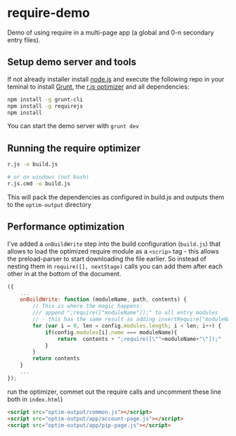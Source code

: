 require-demo
============
Demo of using require in a multi-page app (a global and 0-n secondary entry files).

Setup demo server and tools
---------------------------

If not already installer install [node.js](http://nodejs.org/) and execute the following repo in your teminal to install [Grunt](http://gruntjs.com/), the [r.js optimizer](http://requirejs.org/docs/optimization.html) and all dependencies:

``` Bash
npm install -g grunt-cli
npm install -g requirejs
npm install
```

You can start the demo server with `grunt dev`


Running the require optimizer
----------------------

``` Bash
r.js -o build.js

# or on windows (not bash) 
r.js.cmd -o build.js
```

This will pack the dependencies as configured in build.js and outputs them to the `optim-output` directory

Performance optimization
----------------------

I've added a `onBuildWrite` step into the build configuration (`build.js`) that allows to load the optimized require module as a `<scrip>` tag - this allows the preload-parser to start downloading the file earlier. So instead of nesting them in `require([], nextStage)` calls you can add them after each other in at the bottom of the document.

``` Javascript
({
	...
	onBuildWrite: function (moduleName, path, contents) {
		// This is where the magic happens:
		/// append ";require(["moduleName"]);" to all entry modules
		// - this has the same result as adding insertRequire["moduleName"] to all modules
		for (var i = 0, len = config.modules.length; i < len; i++) {
			if(config.modules[i].name === moduleName){
				return  contents + ";require([\""+moduleName+"\"]);"
			}
		}
		return contents
	}
	...
});
```

run the optimizer, commet out the require calls and uncomment these line both in `index.html`)
``` HTML
<script src="optim-output/common.js"></script>
<script src="optim-output/app/account-page.js"></script>
<script src="optim-output/app/pip-page.js"></script>
```
